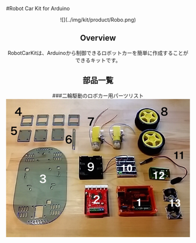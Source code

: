 #Robot Car Kit for Arduino

<center>![](../img/kit/product/Robo.png)

<!--COLORME-->
## Overview
RobotCarKitは、Arduinoから制御できるロボットカーを簡単に作成することができるキットです。

## 部品一覧

###二輪駆動のロボカー用パーツリスト
![](../img/kit/manual/car_manual001.png)


